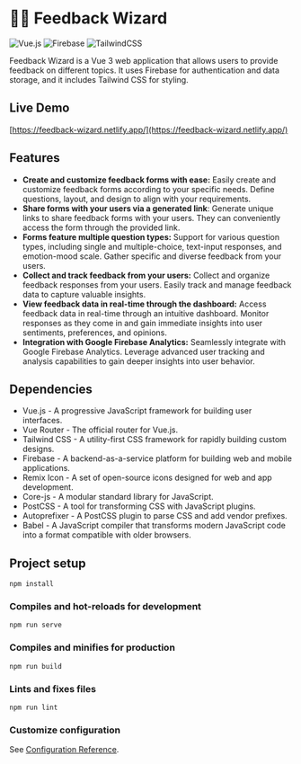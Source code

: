 # 🧙‍♂️ Feedback Wizard
![Vue.js](https://img.shields.io/badge/vuejs-%2335495e.svg?style=for-the-badge&logo=vuedotjs&logoColor=%234FC08D)
![Firebase](https://img.shields.io/badge/Firebase-039BE5?style=for-the-badge&logo=Firebase&logoColor=white)
![TailwindCSS](https://img.shields.io/badge/tailwindcss-%2338B2AC.svg?style=for-the-badge&logo=tailwind-css&logoColor=white)

Feedback Wizard is a Vue 3 web application that allows users to provide feedback on different topics. It uses Firebase for authentication and data storage, and it includes Tailwind CSS for styling.

## Live Demo
[https://feedback-wizard.netlify.app/](https://feedback-wizard.netlify.app/)

## Features
- **Create and customize feedback forms with ease:** Easily create and customize feedback forms according to your specific needs. Define questions, layout, and design to align with your requirements.
- **Share forms with your users via a generated link**: Generate unique links to share feedback forms with your users. They can conveniently access the form through the provided link.
- **Forms feature multiple question types:** Support for various question types, including single and multiple-choice, text-input responses, and emotion-mood scale. Gather specific and diverse feedback from your users.
- **Collect and track feedback from your users:** Collect and organize feedback responses from your users. Easily track and manage feedback data to capture valuable insights.
- **View feedback data in real-time through the dashboard:** Access feedback data in real-time through an intuitive dashboard. Monitor responses as they come in and gain immediate insights into user sentiments, preferences, and opinions.
- **Integration with Google Firebase Analytics:** Seamlessly integrate with Google Firebase Analytics. Leverage advanced user tracking and analysis capabilities to gain deeper insights into user behavior.

## Dependencies
- Vue.js - A progressive JavaScript framework for building user interfaces.
- Vue Router - The official router for Vue.js.
- Tailwind CSS - A utility-first CSS framework for rapidly building custom designs.
- Firebase - A backend-as-a-service platform for building web and mobile applications.
- Remix Icon - A set of open-source icons designed for web and app development.
- Core-js - A modular standard library for JavaScript.
- PostCSS - A tool for transforming CSS with JavaScript plugins.
- Autoprefixer - A PostCSS plugin to parse CSS and add vendor prefixes.
- Babel - A JavaScript compiler that transforms modern JavaScript code into a format compatible with older browsers.

## Project setup
```
npm install
```

### Compiles and hot-reloads for development
```
npm run serve
```

### Compiles and minifies for production
```
npm run build
```

### Lints and fixes files
```
npm run lint
```

### Customize configuration
See [Configuration Reference](https://cli.vuejs.org/config/).
